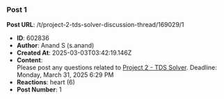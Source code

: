 ### Post 1
**Post URL**: /t/project-2-tds-solver-discussion-thread/169029/1
- **ID**: 602836
- **Author**: Anand S (s.anand)
- **Created At**: 2025-03-03T03:42:19.146Z
- **Content**:  
  Please post any questions related to <a href="https://tds.s-anand.net/#/project-2">Project 2 - TDS Solver</a>.
Deadline: <span class="discourse-local-date" data-date="2025-03-31" data-email-preview="2025-03-31T18:29:00Z UTC" data-format="LLLL" data-time="23:59:00" data-timezone="Asia/Calcutta">Monday, March 31, 2025 6:29 PM</span>
- **Reactions**: heart (6)
- **Post Number**: 1

